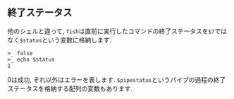 ## 終了ステータス

他のシェルと違って, `fish`は直前に実行したコマンドの終了ステータスを`$?`ではなく`$status`という変数に格納します.

```fish
>_ false
>_ echo $status
1
```

0は成功, それ以外はエラーを表します.
`$pipestatus`というパイプの過程の終了ステータスを格納する配列の変数もあります.
